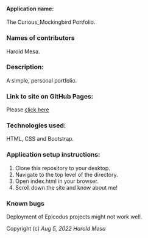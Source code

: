 #### Application name:
The Curious_Mockingbird Portfolio.

### Names of contributors
Harold Mesa. 

### Description:
A simple, personal portfolio.

### Link to site on GitHub Pages:
Please [click here](https://curiousmockingbird.github.io/portfolio_landing_page/)

### Technologies used:
HTML, CSS and Bootstrap.

### Application setup instructions:
1. Clone this repository to your desktop.
2. Navigate to the top level of the directory.
3. Open index.html in your browser.
4. Scroll down the site and know about me!

### Known bugs
Deployment of Epicodus projects might not work well.

Copyright (c) _Aug 5, 2022_ _Harold Mesa_
